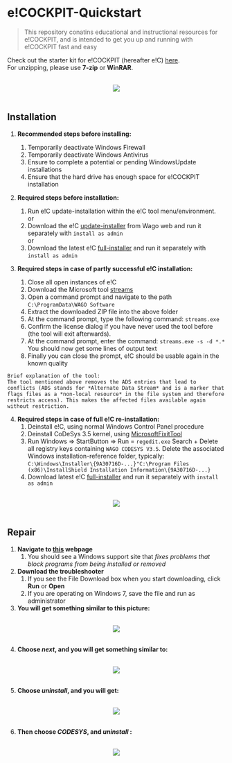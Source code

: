# e!COCKPIT-Quickstart
>This repository conatins educational and instructional resources for e!COCKPIT, and is intended to get you up and running with e!COCKPIT fast and easy

Check out the starter kit for e!COCKPIT (hereafter e!C) [here](https://www.wago.com/global/d/12984).\
For unzipping, please use **7-zip** or **WinRAR**.

<div align="center">
   <br>
  <img src="img\05_install_and_check_it_out.png"><br><br>
</div>

## Installation


1. **Recommended steps before installing:**
   1. Temporarily deactivate Windows Firewall
   2. Temporarily deactivate Windows Antivirus
   3. Ensure to complete a potential or pending WindowsUpdate installations
   4. Ensure that the hard drive has enough space for e!COCKPIT installation


2. **Required steps before installation:**
   1. Run e!C update-installation within the e!C tool menu/environment.\
   or
   2. Download the e!C [update-installer](https://www.wago.com/global/requestDirectDownload?downloadFile=swreg_ecockpit) from Wago web and run it separately with `install as admin`  
   or
   3. Download the latest e!C [full-installer](https://wago.sharefile.eu/d-sd68a97c766646cb8) and run it separately with `install as admin`   


3. **Required steps in case of partly successful e!C installation:**
   1. Close all open instances of e!C
   2. Download the Microsoft tool [streams](https://docs.microsoft.com/en-us/sysinternals/downloads/streams)
   3. Open a command prompt and navigate to the path `C:\ProgramData\WAGO Software`
   4. Extract the downloaded ZIP file into the above folder
   5. At the command prompt, type the following command: `streams.exe`
   6. Confirm the license dialog if you have never used the tool before (the tool will exit afterwards).
   7. At the command prompt, enter the command: `streams.exe -s -d *.*`\
      You should now get some lines of output text
   8. Finally you can close the prompt, e!C should be usable again in the known quality

```
Brief explanation of the tool:
The tool mentioned above removes the ADS entries that lead to conflicts (ADS stands for *Alternate Data Stream* and is a marker that flags files as a *non-local resource* in the file system and therefore restricts access). This makes the affected files available again without restriction.
```

4. **Required steps in case of full e!C re-installation:**
   1. Deinstall e!C, using normal Windows Control Panel procedure
   2. Deinstall CoDeSys 3.5 kernel, using [MicrosoftFixitTool](https://support.microsoft.com/en-us/mats/program_install_and_uninstall)
   3. Run Windows => StartButton => Run =  `regedit.exe` Search + Delete all registry keys containing `WAGO CODESYS V3.5`. Delete the associated Windows installation-reference folder, typically: `C:\Windows\Installer\{9A30716D-...}"C:\Program Files (x86)\InstallShield Installation Information\{9A30716D-...}`
   4. Download latest e!C [full-installer](https://wago.sharefile.eu/d-sd68a97c766646cb8) and run it separately with `install as admin`    

<div align="center">
   <br>
  <img src="img\06_repair.png"><br><br>
</div>

## Repair

1. **Navigate to [this](https://support.microsoft.com/en-us/mats/program_install_and_uninstall) webpage**
   1. You should see a Windows support site that *fixes problems that block programs from being installed or removed*
2. **Download the troubleshooter**
   1. If you see the File Download box when you start downloading, click **Run** or **Open**
   2. If you are operating on Windows 7, save the file and run as administrator
3. **You will get something similar to this picture:**
<div align="center">
   <br>
  <img src="img\01_start.PNG"><br><br>
</div>

4. **Choose *next*, and you will get something similar to:**
<div align="center">
   <br>
  <img src="img\02_whats_your_problem_bro.PNG"><br><br>
</div>

5. **Choose *uninstall*, and you will get:**
<div align="center">
   <br>
  <img src="img\03_choose_something_for_gods_sake!.PNG"><br><br>
</div>

6. **Then choose *CODESYS*, and *uninstall* :**
<div align="center">
   <br>
  <img src="img\04_be_smart_dude.PNG"><br><br>
</div>

